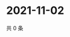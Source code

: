 # 2021-11-02

共 0 条

<!-- BEGIN WEIBO -->
<!-- 最后更新时间 Tue Nov 02 2021 01:18:30 GMT+0800 (China Standard Time) -->

<!-- END WEIBO -->
